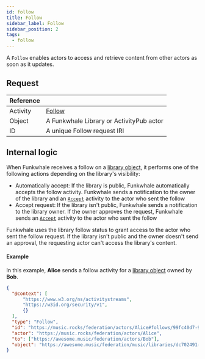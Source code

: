 ```yaml
---
id: follow
title: Follow
sidebar_label: Follow
sidebar_position: 2
tags:
  - follow
---
```


A `Follow` enables actors to access and retrieve content from other actors as soon as it updates.

## Request

| Reference |                                                                    |
| --------- | ------------------------------------------------------------------ |
| Activity  | [Follow](https://www.w3.org/TR/activitypub/#follow-activity-inbox) |
| Object    | A Funkwhale Library or ActivityPub actor                               |
| ID        | A unique Follow request IRI                                        |

## Internal logic

When Funkwhale receives a follow on a [library object](../objects/library), it performs one of the following actions depending on the library's visibility:

- Automatically accept: If the library is public, Funkwhale automatically accepts the follow activity. Funkwhale sends a notification to the owner of the library and an [`Accept`](accept) activity to the actor who sent the follow
- Accept request: If the library isn't public, Funkwhale sends a notification to the library owner. If the owner approves the request, Funkwhale sends an [`Accept`](accept) activity to the actor who sent the follow

Funkwhale uses the library follow status to grant access to the actor who sent the follow request. If the library isn't public and the owner doesn't send an approval, the requesting actor can't access the library's content.

#### Example

In this example, **Alice** sends a follow activity for a [library object](../objects/library) owned by **Bob**.

``` json
{
  "@context": [
      "https://www.w3.org/ns/activitystreams",
      "https://w3id.org/security/v1",
      {}
  ],
  "type": "Follow",
  "id": "https://music.rocks/federation/actors/Alice#follows/99fc40d7-9bc8-4c4a-add1-f637339e1ded",
  "actor": "https://music.rocks/federation/actors/Alice",
  "to": ["https://awesome.music/federation/actors/Bob"],
  "object": "https://awesome.music/federation/music/libraries/dc702491-f6ce-441b-9da0-cecbed08bcc6"
}
```
